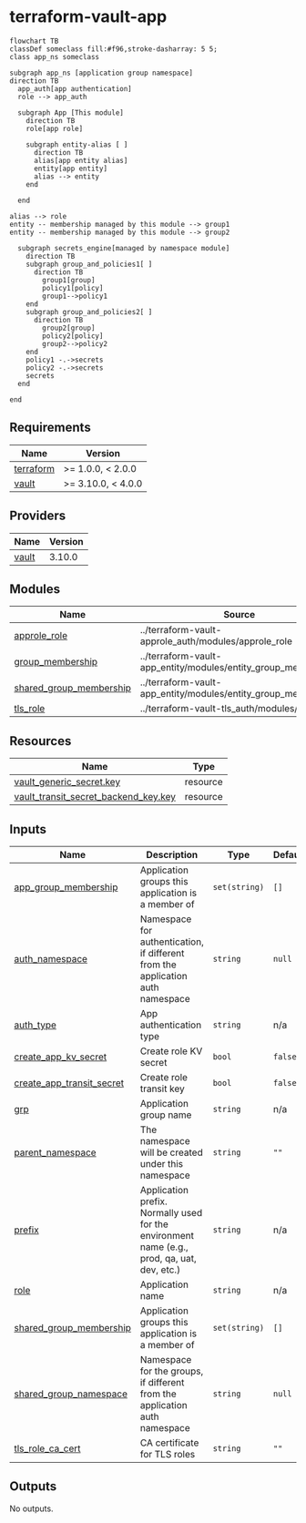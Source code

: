 
# terraform-vault-app

```mermaid
flowchart TB
classDef someclass fill:#f96,stroke-dasharray: 5 5;
class app_ns someclass

subgraph app_ns [application group namespace]
direction TB
  app_auth[app authentication]
  role --> app_auth

  subgraph App [This module]
    direction TB
    role[app role]

    subgraph entity-alias [ ]
      direction TB
      alias[app entity alias]
      entity[app entity]
      alias --> entity
    end

  end

alias --> role
entity -- membership managed by this module --> group1
entity -- membership managed by this module --> group2

  subgraph secrets_engine[managed by namespace module]
    direction TB
    subgraph group_and_policies1[ ]
      direction TB
        group1[group]
        policy1[policy]
        group1-->policy1
    end
    subgraph group_and_policies2[ ]
      direction TB
        group2[group]
        policy2[policy]
        group2-->policy2
    end
    policy1 -.->secrets
    policy2 -.->secrets
    secrets
  end

end
```

<!-- BEGIN_TF_DOCS -->
## Requirements

| Name | Version |
|------|---------|
| <a name="requirement_terraform"></a> [terraform](#requirement\_terraform) | >= 1.0.0, < 2.0.0 |
| <a name="requirement_vault"></a> [vault](#requirement\_vault) | >= 3.10.0, < 4.0.0 |

## Providers

| Name | Version |
|------|---------|
| <a name="provider_vault"></a> [vault](#provider\_vault) | 3.10.0 |

## Modules

| Name | Source | Version |
|------|--------|---------|
| <a name="module_approle_role"></a> [approle\_role](#module\_approle\_role) | ../terraform-vault-approle_auth/modules/approle_role | n/a |
| <a name="module_group_membership"></a> [group\_membership](#module\_group\_membership) | ../terraform-vault-app_entity/modules/entity_group_membership | n/a |
| <a name="module_shared_group_membership"></a> [shared\_group\_membership](#module\_shared\_group\_membership) | ../terraform-vault-app_entity/modules/entity_group_membership | n/a |
| <a name="module_tls_role"></a> [tls\_role](#module\_tls\_role) | ../terraform-vault-tls_auth/modules/tls_role | n/a |

## Resources

| Name | Type |
|------|------|
| [vault_generic_secret.key](https://registry.terraform.io/providers/hashicorp/vault/latest/docs/resources/generic_secret) | resource |
| [vault_transit_secret_backend_key.key](https://registry.terraform.io/providers/hashicorp/vault/latest/docs/resources/transit_secret_backend_key) | resource |

## Inputs

| Name | Description | Type | Default | Required |
|------|-------------|------|---------|:--------:|
| <a name="input_app_group_membership"></a> [app\_group\_membership](#input\_app\_group\_membership) | Application groups this application is a member of | `set(string)` | `[]` | no |
| <a name="input_auth_namespace"></a> [auth\_namespace](#input\_auth\_namespace) | Namespace for authentication, if different from the application auth namespace | `string` | `null` | no |
| <a name="input_auth_type"></a> [auth\_type](#input\_auth\_type) | App authentication type | `string` | n/a | yes |
| <a name="input_create_app_kv_secret"></a> [create\_app\_kv\_secret](#input\_create\_app\_kv\_secret) | Create role KV secret | `bool` | `false` | no |
| <a name="input_create_app_transit_secret"></a> [create\_app\_transit\_secret](#input\_create\_app\_transit\_secret) | Create role transit key | `bool` | `false` | no |
| <a name="input_grp"></a> [grp](#input\_grp) | Application group name | `string` | n/a | yes |
| <a name="input_parent_namespace"></a> [parent\_namespace](#input\_parent\_namespace) | The namespace will be created under this namespace | `string` | `""` | no |
| <a name="input_prefix"></a> [prefix](#input\_prefix) | Application prefix. Normally used for the environment name (e.g., prod, qa, uat, dev, etc.) | `string` | n/a | yes |
| <a name="input_role"></a> [role](#input\_role) | Application name | `string` | n/a | yes |
| <a name="input_shared_group_membership"></a> [shared\_group\_membership](#input\_shared\_group\_membership) | Application groups this application is a member of | `set(string)` | `[]` | no |
| <a name="input_shared_group_namespace"></a> [shared\_group\_namespace](#input\_shared\_group\_namespace) | Namespace for the  groups, if different from the application auth namespace | `string` | `null` | no |
| <a name="input_tls_role_ca_cert"></a> [tls\_role\_ca\_cert](#input\_tls\_role\_ca\_cert) | CA certificate for TLS roles | `string` | `""` | no |

## Outputs

No outputs.
<!-- END_TF_DOCS -->